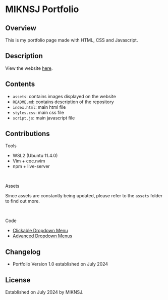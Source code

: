 # MIKNSJ Portfolio

## Overview
This is my portfolio page made with HTML, CSS and Javascript.

## Description
View the website [here](https://miknsj.github.io/).

## Contents
- ```assets```: contains images displayed on the website
- ```README.md```: contains description of the repository
- ```index.html```: main html file
- ```styles.css```: main css file
- ```script.js```: main javascript file

## Contributions
Tools

- WSL2 (Ubuntu 11.4.0)
- Vim + coc.nvim
- npm + live-server

<br>

Assets

Since assets are constantly being updated, please refer to the ```assets``` folder
to find out more.

<br>

Code

- [Clickable Dropdown Menu](https://www.w3schools.com/howto/howto_js_dropdown.asp)
- [Advanced Dropdown Menus](https://www.youtube.com/watch?v=S-VeYcOCFZw&list=PLGXmgjGkjLcHxM4yeeHiAni0RiVWJ5Ply&index=7&t=3s)

## Changelog
- Portfolio Version 1.0 established on July 2024

## License
Established on July 2024 by MIKNSJ.
